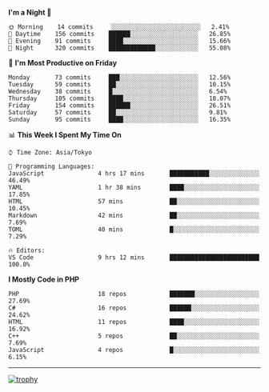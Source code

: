 <!--START_SECTION:waka-->
**I'm a Night 🦉** 

```text
🌞 Morning    14 commits     ░░░░░░░░░░░░░░░░░░░░░░░░░   2.41% 
🌆 Daytime    156 commits    ██████░░░░░░░░░░░░░░░░░░░   26.85% 
🌃 Evening    91 commits     ████░░░░░░░░░░░░░░░░░░░░░   15.66% 
🌙 Night      320 commits    █████████████░░░░░░░░░░░░   55.08%

```
📅 **I'm Most Productive on Friday** 

```text
Monday       73 commits     ███░░░░░░░░░░░░░░░░░░░░░░   12.56% 
Tuesday      59 commits     ██░░░░░░░░░░░░░░░░░░░░░░░   10.15% 
Wednesday    38 commits     █░░░░░░░░░░░░░░░░░░░░░░░░   6.54% 
Thursday     105 commits    ████░░░░░░░░░░░░░░░░░░░░░   18.07% 
Friday       154 commits    ██████░░░░░░░░░░░░░░░░░░░   26.51% 
Saturday     57 commits     ██░░░░░░░░░░░░░░░░░░░░░░░   9.81% 
Sunday       95 commits     ████░░░░░░░░░░░░░░░░░░░░░   16.35%

```


📊 **This Week I Spent My Time On** 

```text
⌚︎ Time Zone: Asia/Tokyo

💬 Programming Languages: 
JavaScript               4 hrs 17 mins       ███████████░░░░░░░░░░░░░░   46.49% 
YAML                     1 hr 38 mins        ████░░░░░░░░░░░░░░░░░░░░░   17.85% 
HTML                     57 mins             ██░░░░░░░░░░░░░░░░░░░░░░░   10.45% 
Markdown                 42 mins             ██░░░░░░░░░░░░░░░░░░░░░░░   7.69% 
TOML                     40 mins             █░░░░░░░░░░░░░░░░░░░░░░░░   7.29%

🔥 Editors: 
VS Code                  9 hrs 12 mins       █████████████████████████   100.0%

```

**I Mostly Code in PHP** 

```text
PHP                      18 repos            ███████░░░░░░░░░░░░░░░░░░   27.69% 
C#                       16 repos            ██████░░░░░░░░░░░░░░░░░░░   24.62% 
HTML                     11 repos            ████░░░░░░░░░░░░░░░░░░░░░   16.92% 
C++                      5 repos             ██░░░░░░░░░░░░░░░░░░░░░░░   7.69% 
JavaScript               4 repos             █░░░░░░░░░░░░░░░░░░░░░░░░   6.15%

```



<!--END_SECTION:waka-->

---

[![trophy](https://github-profile-trophy.vercel.app/?username=Slime-hatena&theme=flat&no-bg=true&no-frame=true&column=8)](https://github.com/ryo-ma/github-profile-trophy)

<!--
**Slime-hatena/Slime-hatena** is a ✨ _special_ ✨ repository because its `README.md` (this file) appears on your GitHub profile.

Here are some ideas to get you started:

- 🔭 I’m currently working on ...
- 🌱 I’m currently learning ...
- 👯 I’m looking to collaborate on ...
- 🤔 I’m looking for help with ...
- 💬 Ask me about ...
- 📫 How to reach me: ...
- 😄 Pronouns: ...
- ⚡ Fun fact: ...
-->
